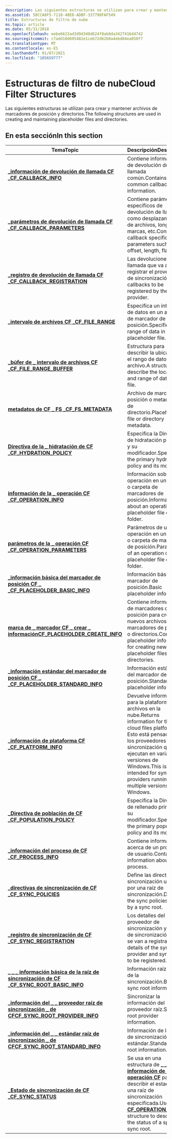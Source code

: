 ```yaml
---
description: Las siguientes estructuras se utilizan para crear y mantener archivos de marcadores de posición y directorios.
ms.assetid: 50CCA8F5-7118-48E8-ADBF-337798FAF549
title: Estructuras de filtro de nube
ms.topic: article
ms.date: 05/31/2018
ms.openlocfilehash: eebe6623ad3d9d348d624f8ab8da3427416d4742
ms.sourcegitcommit: c7add10d695482e1ceb72d62b8a4ebd84ea050f7
ms.translationtype: MT
ms.contentlocale: es-ES
ms.lasthandoff: 01/07/2021
ms.locfileid: "105659777"
---
```

# <a name="cloud-filter-structures"></a><span data-ttu-id="cb203-103">Estructuras de filtro de nube</span><span class="sxs-lookup"><span data-stu-id="cb203-103">Cloud Filter Structures</span></span>

<span data-ttu-id="cb203-104">Las siguientes estructuras se utilizan para crear y mantener archivos de marcadores de posición y directorios.</span><span class="sxs-lookup"><span data-stu-id="cb203-104">The following structures are used in creating and maintaining placeholder files and directories.</span></span>

## <a name="in-this-section"></a><span data-ttu-id="cb203-105">En esta sección</span><span class="sxs-lookup"><span data-stu-id="cb203-105">In this section</span></span>



| <span data-ttu-id="cb203-106">Tema</span><span class="sxs-lookup"><span data-stu-id="cb203-106">Topic</span></span>                                                                                   | <span data-ttu-id="cb203-107">Descripción</span><span class="sxs-lookup"><span data-stu-id="cb203-107">Description</span></span>                                                                                                                               |
|-----------------------------------------------------------------------------------------|-------------------------------------------------------------------------------------------------------------------------------------------|
| [<span data-ttu-id="cb203-108">**\_información de devolución de llamada CF \_**</span><span class="sxs-lookup"><span data-stu-id="cb203-108">**CF\_CALLBACK\_INFO**</span></span>](/windows/desktop/api/cfapi/ns-cfapi-cf_callback_info)<br/>                          | <span data-ttu-id="cb203-109">Contiene información de devolución de llamada común.</span><span class="sxs-lookup"><span data-stu-id="cb203-109">Contains common callback information.</span></span><br/>                                                                                          |
| [<span data-ttu-id="cb203-110">**\_parámetros de devolución de llamada CF \_**</span><span class="sxs-lookup"><span data-stu-id="cb203-110">**CF\_CALLBACK\_PARAMETERS**</span></span>](/windows/desktop/api/cfapi/ns-cfapi-cf_callback_parameters)<br/>              | <span data-ttu-id="cb203-111">Contiene parámetros específicos de devolución de llamada, como desplazamiento de archivos, longitud, marcas, etc.</span><span class="sxs-lookup"><span data-stu-id="cb203-111">Contains callback specific parameters such as file offset, length, flags, etc.</span></span><br/>                                                 |
| [<span data-ttu-id="cb203-112">**\_registro de devolución de llamada CF \_**</span><span class="sxs-lookup"><span data-stu-id="cb203-112">**CF\_CALLBACK\_REGISTRATION**</span></span>](/windows/desktop/api/cfapi/ns-cfapi-cf_callback_registration)<br/>          | <span data-ttu-id="cb203-113">Las devoluciones de llamada que va a registrar el proveedor de sincronización.</span><span class="sxs-lookup"><span data-stu-id="cb203-113">The callbacks to be registered by the sync provider.</span></span><br/>                                                                           |
| [<span data-ttu-id="cb203-114">**\_intervalo de archivos CF \_**</span><span class="sxs-lookup"><span data-stu-id="cb203-114">**CF\_FILE\_RANGE**</span></span>](/windows/desktop/api/cfapi/ns-cfapi-cf_file_range)<br/>                                | <span data-ttu-id="cb203-115">Especifica un intervalo de datos en un archivo de marcador de posición.</span><span class="sxs-lookup"><span data-stu-id="cb203-115">Specifies a range of data in a placeholder file.</span></span><br/>                                                                               |
| <span data-ttu-id="cb203-116">[**\_búfer de \_ intervalo de archivos CF \_**](/previous-versions/windows/desktop/legacy/mt844616(v=vs.85))</span><span class="sxs-lookup"><span data-stu-id="cb203-116">[**CF\_FILE\_RANGE\_BUFFER**](/previous-versions/windows/desktop/legacy/mt844616(v=vs.85))</span></span><br/>                | <span data-ttu-id="cb203-117">Estructura para describir la ubicación y el rango de datos de un archivo.</span><span class="sxs-lookup"><span data-stu-id="cb203-117">A structure to describe the location and range of data in a file.</span></span><br/>                                                              |
| [<span data-ttu-id="cb203-118">**metadatos de CF \_ FS \_**</span><span class="sxs-lookup"><span data-stu-id="cb203-118">**CF\_FS\_METADATA**</span></span>](/windows/desktop/api/cfapi/ns-cfapi-cf_fs_metadata)<br/>                              | <span data-ttu-id="cb203-119">Archivo de marcador de posición o metadatos de directorio.</span><span class="sxs-lookup"><span data-stu-id="cb203-119">Placeholder file or directory metadata.</span></span><br/>                                                                                        |
| [<span data-ttu-id="cb203-120">**Directiva de la \_ hidratación de CF \_**</span><span class="sxs-lookup"><span data-stu-id="cb203-120">**CF\_HYDRATION\_POLICY**</span></span>](/windows/desktop/api/cfapi/ns-cfapi-cf_hydration_policy)<br/>                    | <span data-ttu-id="cb203-121">Especifica la Directiva de hidratación principal y su modificador.</span><span class="sxs-lookup"><span data-stu-id="cb203-121">Specifies the primary hydration policy and its modifier.</span></span><br/>                                                                       |
| [<span data-ttu-id="cb203-122">**información de la \_ operación CF \_**</span><span class="sxs-lookup"><span data-stu-id="cb203-122">**CF\_OPERATION\_INFO**</span></span>](/windows/desktop/api/cfapi/ns-cfapi-cf_operation_info)<br/>                        | <span data-ttu-id="cb203-123">Información sobre una operación en un archivo o carpeta de marcadores de posición.</span><span class="sxs-lookup"><span data-stu-id="cb203-123">Information about an operation on a placeholder file or folder.</span></span><br/>                                                                |
| [<span data-ttu-id="cb203-124">**parámetros de la \_ operación CF \_**</span><span class="sxs-lookup"><span data-stu-id="cb203-124">**CF\_OPERATION\_PARAMETERS**</span></span>](/windows/desktop/api/cfapi/ns-cfapi-cf_operation_parameters)<br/>            | <span data-ttu-id="cb203-125">Parámetros de una operación en un archivo o carpeta de marcador de posición.</span><span class="sxs-lookup"><span data-stu-id="cb203-125">Parameters of an operation on a placeholder file or folder.</span></span><br/>                                                                    |
| [<span data-ttu-id="cb203-126">**\_información básica del marcador de posición CF \_ \_**</span><span class="sxs-lookup"><span data-stu-id="cb203-126">**CF\_PLACEHOLDER\_BASIC\_INFO**</span></span>](/windows/desktop/api/cfapi/ns-cfapi-cf_placeholder_basic_info)<br/>       | <span data-ttu-id="cb203-127">Información básica del marcador de posición.</span><span class="sxs-lookup"><span data-stu-id="cb203-127">Basic placeholder information.</span></span><br/>                                                                                                 |
| [<span data-ttu-id="cb203-128">**marca de \_ marcador CF \_ crear \_ información**</span><span class="sxs-lookup"><span data-stu-id="cb203-128">**CF\_PLACEHOLDER\_CREATE\_INFO**</span></span>](/windows/desktop/api/cfapi/ns-cfapi-cf_placeholder_create_info)<br/>     | <span data-ttu-id="cb203-129">Contiene información de marcadores de posición para crear nuevos archivos de marcadores de posición o directorios.</span><span class="sxs-lookup"><span data-stu-id="cb203-129">Contains placeholder information for creating new placeholder files or directories.</span></span> <br/>                                           |
| [<span data-ttu-id="cb203-130">**\_información estándar del marcador de posición CF \_ \_**</span><span class="sxs-lookup"><span data-stu-id="cb203-130">**CF\_PLACEHOLDER\_STANDARD\_INFO**</span></span>](/windows/desktop/api/cfapi/ns-cfapi-cf_placeholder_standard_info)<br/> | <span data-ttu-id="cb203-131">Información estándar del marcador de posición.</span><span class="sxs-lookup"><span data-stu-id="cb203-131">Standard placeholder information.</span></span><br/>                                                                                              |
| [<span data-ttu-id="cb203-132">**\_información de plataforma CF \_**</span><span class="sxs-lookup"><span data-stu-id="cb203-132">**CF\_PLATFORM\_INFO**</span></span>](/windows/desktop/api/cfapi/ns-cfapi-cf_platform_info)<br/>                          | <span data-ttu-id="cb203-133">Devuelve información para la plataforma de archivos en la nube.</span><span class="sxs-lookup"><span data-stu-id="cb203-133">Returns information for the cloud files platform.</span></span> <span data-ttu-id="cb203-134">Esto está pensado para los proveedores de sincronización que se ejecutan en varias versiones de Windows.</span><span class="sxs-lookup"><span data-stu-id="cb203-134">This is intended for sync providers running on multiple versions of Windows.</span></span><br/> |
| [<span data-ttu-id="cb203-135">**\_Directiva de población de CF \_**</span><span class="sxs-lookup"><span data-stu-id="cb203-135">**CF\_POPULATION\_POLICY**</span></span>](/windows/desktop/api/cfapi/ns-cfapi-cf_population_policy)<br/>                  | <span data-ttu-id="cb203-136">Especifica la Directiva de rellenado principal y su modificador.</span><span class="sxs-lookup"><span data-stu-id="cb203-136">Specifies the primary population policy and its modifier.</span></span><br/>                                                                      |
| [<span data-ttu-id="cb203-137">**\_información del proceso de CF \_**</span><span class="sxs-lookup"><span data-stu-id="cb203-137">**CF\_PROCESS\_INFO**</span></span>](/windows/desktop/api/cfapi/ns-cfapi-cf_process_info)<br/>                            | <span data-ttu-id="cb203-138">Contiene información acerca de un proceso de usuario.</span><span class="sxs-lookup"><span data-stu-id="cb203-138">Contains information about a user process.</span></span><br/>                                                                                     |
| [<span data-ttu-id="cb203-139">**\_directivas de sincronización de CF \_**</span><span class="sxs-lookup"><span data-stu-id="cb203-139">**CF\_SYNC\_POLICIES**</span></span>](/windows/desktop/api/cfapi/ns-cfapi-cf_sync_policies)<br/>                          | <span data-ttu-id="cb203-140">Define las directivas de sincronización usadas por una raíz de sincronización.</span><span class="sxs-lookup"><span data-stu-id="cb203-140">Defines the sync policies used by a sync root.</span></span><br/>                                                                                 |
| [<span data-ttu-id="cb203-141">**\_registro de sincronización de CF \_**</span><span class="sxs-lookup"><span data-stu-id="cb203-141">**CF\_SYNC\_REGISTRATION**</span></span>](/windows/desktop/api/cfapi/ns-cfapi-cf_sync_registration)<br/>                  | <span data-ttu-id="cb203-142">Los detalles del proveedor de sincronización y la raíz de sincronización que se van a registrar.</span><span class="sxs-lookup"><span data-stu-id="cb203-142">The details of the sync provider and sync root to be registered.</span></span><br/>                                                               |
| [<span data-ttu-id="cb203-143">**\_ \_ \_ información básica de la raíz de sincronización de CF \_**</span><span class="sxs-lookup"><span data-stu-id="cb203-143">**CF\_SYNC\_ROOT\_BASIC\_INFO**</span></span>](/windows/desktop/api/cfapi/ns-cfapi-cf_sync_root_basic_info)<br/>          | <span data-ttu-id="cb203-144">Información raíz básica de la sincronización.</span><span class="sxs-lookup"><span data-stu-id="cb203-144">Basic sync root information.</span></span><br/>                                                                                                   |
| [<span data-ttu-id="cb203-145">**\_información del \_ \_ proveedor raíz de sincronización \_ de CF**</span><span class="sxs-lookup"><span data-stu-id="cb203-145">**CF\_SYNC\_ROOT\_PROVIDER\_INFO**</span></span>](/windows/desktop/api/cfapi/ns-cfapi-cf_sync_root_provider_info)<br/>    | <span data-ttu-id="cb203-146">Sincronizar la información del proveedor raíz.</span><span class="sxs-lookup"><span data-stu-id="cb203-146">Sync root provider information.</span></span><br/>                                                                                                |
| [<span data-ttu-id="cb203-147">**\_información del \_ \_ estándar raíz de sincronización \_ de CF**</span><span class="sxs-lookup"><span data-stu-id="cb203-147">**CF\_SYNC\_ROOT\_STANDARD\_INFO**</span></span>](/windows/desktop/api/cfapi/ns-cfapi-cf_sync_root_standard_info)<br/>    | <span data-ttu-id="cb203-148">Información de la raíz de sincronización estándar.</span><span class="sxs-lookup"><span data-stu-id="cb203-148">Standard sync root information.</span></span><br/>                                                                                                |
| [<span data-ttu-id="cb203-149">**\_Estado de sincronización de CF \_**</span><span class="sxs-lookup"><span data-stu-id="cb203-149">**CF\_SYNC\_STATUS**</span></span>](/windows/desktop/api/cfapi/ns-cfapi-cf_sync_status)<br/>                              | <span data-ttu-id="cb203-150">Se usa en una estructura de [**\_ \_ información de la operación CF**](/windows/desktop/api/cfapi/ns-cfapi-cf_operation_info) para describir el estado de una raíz de sincronización especificada.</span><span class="sxs-lookup"><span data-stu-id="cb203-150">Used in a [**CF\_OPERATION\_INFO**](/windows/desktop/api/cfapi/ns-cfapi-cf_operation_info) structure to describe the status of a specified sync root.</span></span><br/>     |



 

 

